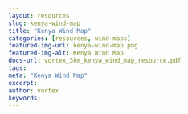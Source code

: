```yaml
---
layout: resources
slug: kenya-wind-map
title: "Kenya Wind Map"
categories: [resources, wind-maps]
featured-img-url: kenya-wind-map.png
featured-img-alt: Kenya Wind Map
docs-url: vortex_3km_kenya_wind_map_resource.pdf
tags:
meta: "Kenya Wind Map"
excerpt: 
author: vortex
keywords: 
---
```

